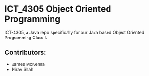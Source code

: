 # ICT_4305 Object Oriented Programming
ICT-4305, a Java repo specifically for our Java based Object Oriented Programming Class I.

## Contributors:
* James McKenna
* Nirav Shah
